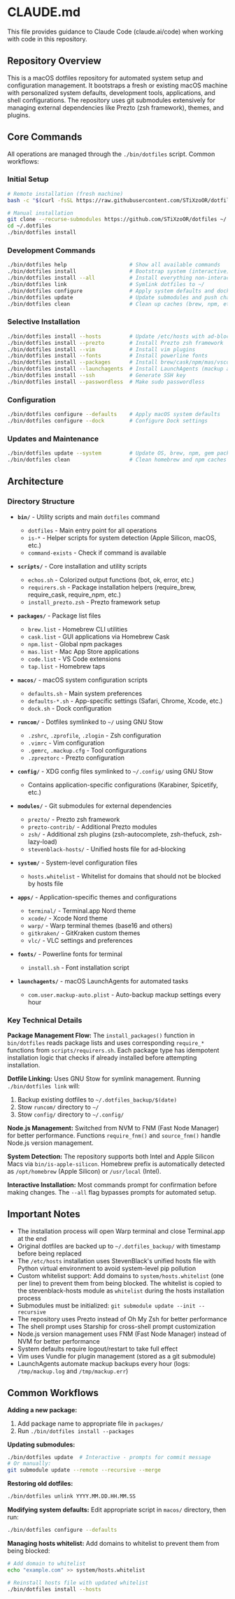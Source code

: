 # CLAUDE.md

This file provides guidance to Claude Code (claude.ai/code) when working with code in this repository.

## Repository Overview

This is a macOS dotfiles repository for automated system setup and configuration management. It bootstraps a fresh or existing macOS machine with personalized system defaults, development tools, applications, and shell configurations. The repository uses git submodules extensively for managing external dependencies like Prezto (zsh framework), themes, and plugins.

## Core Commands

All operations are managed through the `./bin/dotfiles` script. Common workflows:

### Initial Setup
```bash
# Remote installation (fresh machine)
bash -c "$(curl -fsSL https://raw.githubusercontent.com/STiXzoOR/dotfiles/main/remote-install.sh)"

# Manual installation
git clone --recurse-submodules https://github.com/STiXzoOR/dotfiles ~/.dotfiles
cd ~/.dotfiles
./bin/dotfiles install
```

### Development Commands
```bash
./bin/dotfiles help                    # Show all available commands
./bin/dotfiles install                 # Bootstrap system (interactive)
./bin/dotfiles install --all           # Install everything non-interactively
./bin/dotfiles link                    # Symlink dotfiles to ~/
./bin/dotfiles configure               # Apply system defaults and dock settings
./bin/dotfiles update                  # Update submodules and push changes
./bin/dotfiles clean                   # Clean up caches (brew, npm, etc.)
```

### Selective Installation
```bash
./bin/dotfiles install --hosts         # Update /etc/hosts with ad-blocking
./bin/dotfiles install --prezto        # Install Prezto zsh framework
./bin/dotfiles install --vim           # Install vim plugins
./bin/dotfiles install --fonts         # Install powerline fonts
./bin/dotfiles install --packages      # Install brew/cask/npm/mas/vscode packages
./bin/dotfiles install --launchagents  # Install LaunchAgents (mackup auto-backup)
./bin/dotfiles install --ssh           # Generate SSH key
./bin/dotfiles install --passwordless  # Make sudo passwordless
```

### Configuration
```bash
./bin/dotfiles configure --defaults    # Apply macOS system defaults
./bin/dotfiles configure --dock        # Configure Dock settings
```

### Updates and Maintenance
```bash
./bin/dotfiles update --system         # Update OS, brew, npm, gem packages
./bin/dotfiles clean                   # Clean homebrew and npm caches
```

## Architecture

### Directory Structure

- **`bin/`** - Utility scripts and main `dotfiles` command
  - `dotfiles` - Main entry point for all operations
  - `is-*` - Helper scripts for system detection (Apple Silicon, macOS, etc.)
  - `command-exists` - Check if command is available

- **`scripts/`** - Core installation and utility scripts
  - `echos.sh` - Colorized output functions (bot, ok, error, etc.)
  - `requirers.sh` - Package installation helpers (require_brew, require_cask, require_npm, etc.)
  - `install_prezto.zsh` - Prezto framework setup

- **`packages/`** - Package list files
  - `brew.list` - Homebrew CLI utilities
  - `cask.list` - GUI applications via Homebrew Cask
  - `npm.list` - Global npm packages
  - `mas.list` - Mac App Store applications
  - `code.list` - VS Code extensions
  - `tap.list` - Homebrew taps

- **`macos/`** - macOS system configuration scripts
  - `defaults.sh` - Main system preferences
  - `defaults-*.sh` - App-specific settings (Safari, Chrome, Xcode, etc.)
  - `dock.sh` - Dock configuration

- **`runcom/`** - Dotfiles symlinked to `~/` using GNU Stow
  - `.zshrc`, `.zprofile`, `.zlogin` - Zsh configuration
  - `.vimrc` - Vim configuration
  - `.gemrc`, `.mackup.cfg` - Tool configurations
  - `.zpreztorc` - Prezto configuration

- **`config/`** - XDG config files symlinked to `~/.config/` using GNU Stow
  - Contains application-specific configurations (Karabiner, Spicetify, etc.)

- **`modules/`** - Git submodules for external dependencies
  - `prezto/` - Prezto zsh framework
  - `prezto-contrib/` - Additional Prezto modules
  - `zsh/` - Additional zsh plugins (zsh-autocomplete, zsh-thefuck, zsh-lazy-load)
  - `stevenblack-hosts/` - Unified hosts file for ad-blocking

- **`system/`** - System-level configuration files
  - `hosts.whitelist` - Whitelist for domains that should not be blocked by hosts file

- **`apps/`** - Application-specific themes and configurations
  - `terminal/` - Terminal.app Nord theme
  - `xcode/` - Xcode Nord theme
  - `warp/` - Warp terminal themes (base16 and others)
  - `gitkraken/` - GitKraken custom themes
  - `vlc/` - VLC settings and preferences

- **`fonts/`** - Powerline fonts for terminal
  - `install.sh` - Font installation script

- **`launchagents/`** - macOS LaunchAgents for automated tasks
  - `com.user.mackup-auto.plist` - Auto-backup mackup settings every hour

### Key Technical Details

**Package Management Flow:**
The `install_packages()` function in `bin/dotfiles` reads package lists and uses corresponding `require_*` functions from `scripts/requirers.sh`. Each package type has idempotent installation logic that checks if already installed before attempting installation.

**Dotfile Linking:**
Uses GNU Stow for symlink management. Running `./bin/dotfiles link` will:
1. Backup existing dotfiles to `~/.dotfiles_backup/$(date)`
2. Stow `runcom/` directory to `~/`
3. Stow `config/` directory to `~/.config/`

**Node.js Management:**
Switched from NVM to FNM (Fast Node Manager) for better performance. Functions `require_fnm()` and `source_fnm()` handle Node.js version management.

**System Detection:**
The repository supports both Intel and Apple Silicon Macs via `bin/is-apple-silicon`. Homebrew prefix is automatically detected as `/opt/homebrew` (Apple Silicon) or `/usr/local` (Intel).

**Interactive Installation:**
Most commands prompt for confirmation before making changes. The `--all` flag bypasses prompts for automated setup.

## Important Notes

- The installation process will open Warp terminal and close Terminal.app at the end
- Original dotfiles are backed up to `~/.dotfiles_backup/` with timestamp before being replaced
- The `/etc/hosts` installation uses StevenBlack's unified hosts file with Python virtual environment to avoid system-level pip pollution
- Custom whitelist support: Add domains to `system/hosts.whitelist` (one per line) to prevent them from being blocked. The whitelist is copied to the stevenblack-hosts module as `whitelist` during the hosts installation process
- Submodules must be initialized: `git submodule update --init --recursive`
- The repository uses Prezto instead of Oh My Zsh for better performance
- The shell prompt uses Starship for cross-shell prompt customization
- Node.js version management uses FNM (Fast Node Manager) instead of NVM for better performance
- System defaults require logout/restart to take full effect
- Vim uses Vundle for plugin management (stored as a git submodule)
- LaunchAgents automate mackup backups every hour (logs: `/tmp/mackup.log` and `/tmp/mackup.err`)

## Common Workflows

**Adding a new package:**
1. Add package name to appropriate file in `packages/`
2. Run `./bin/dotfiles install --packages`

**Updating submodules:**
```bash
./bin/dotfiles update  # Interactive - prompts for commit message
# Or manually:
git submodule update --remote --recursive --merge
```

**Restoring old dotfiles:**
```bash
./bin/dotfiles unlink YYYY.MM.DD.HH.MM.SS
```

**Modifying system defaults:**
Edit appropriate script in `macos/` directory, then run:
```bash
./bin/dotfiles configure --defaults
```

**Managing hosts whitelist:**
Add domains to whitelist to prevent them from being blocked:
```bash
# Add domain to whitelist
echo "example.com" >> system/hosts.whitelist

# Reinstall hosts file with updated whitelist
./bin/dotfiles install --hosts
```

